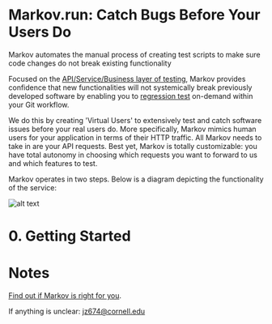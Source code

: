 # Markov.run: Catch Bugs Before Your Users Do
 
Markov automates the manual process of creating test scripts to make sure code changes do not break existing functionality

Focused on the [API/Service/Business layer of testing][2], Markov provides confidence that new functionalities will not systemically break previously developed software by enabling you to [regression test][1] on-demand within your Git workflow.

We do this by creating 'Virtual Users' to extensively test and catch software issues before your real users do. More specifically, Markov mimics human users for your application in terms of their HTTP traffic. All Markov needs to take in are your API requests. Best yet, Markov is totally customizable: you have total autonomy in choosing which requests you want to forward to us and which features to test.

Markov operates in two steps. Below is a diagram depicting the functionality of the service:


![alt text](https://github.com/jz674/Markov_Documentation/blob/main/assets/Intro_diagram.png)


# 0. Getting Started


# Notes
[Find out if Markov is right for you][3].

If anything is unclear: jz674@cornell.edu


[1]: https://www.scnsoft.com/blog/what-is-regression-testing-short-overview/ "regression test"
[2]: https://medium.com/katalon-studio/introduction-to-api-testing-complete-guide-for-newbie-426eac6edb4d/ "API/Service/Business layer of testing" 
[3]: https://markov.run/nav/why_us/ "Find out if Markov is a right for you" 
